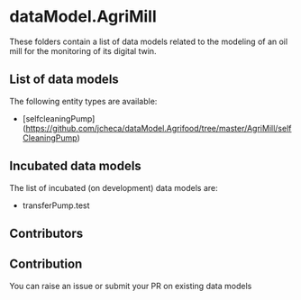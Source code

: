 # dataModel.AgriMill

These folders contain a list of data models related to the modeling of an oil mill for the monitoring of its digital twin.

## List of data models

The following entity types are available:

- [selfcleaningPump] (https://github.com/jcheca/dataModel.Agrifood/tree/master/AgriMill/selfCleaningPump)

## Incubated data models

The list of incubated (on development) data models are:

- transferPump.test

## Contributors

## Contribution

You can raise an issue or submit your PR on existing data models

